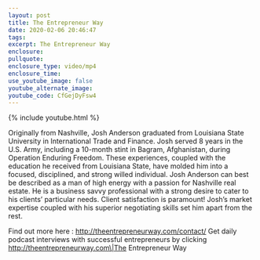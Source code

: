 ```yaml
---
layout: post
title: The Entrepreneur Way
date: 2020-02-06 20:46:47
tags:
excerpt: The Entrepreneur Way
enclosure:
pullquote:
enclosure_type: video/mp4
enclosure_time:
use_youtube_image: false
youtube_alternate_image:
youtube_code: CfGejDyFsw4
---
```


{% include youtube.html %}

Originally from Nashville, Josh Anderson graduated from Louisiana State University in International Trade and Finance. Josh served 8 years in the U.S. Army, including a 10-month stint in Bagram, Afghanistan, during Operation Enduring Freedom. These experiences, coupled with the education he received from Louisiana State, have molded him into a focused, disciplined, and strong willed individual. Josh Anderson can best be described as a man of high energy with a passion for Nashville real estate. He is a business savvy professional with a strong desire to cater to his clients’ particular needs. Client satisfaction is paramount\! Josh’s market expertise coupled with his superior negotiating skills set him apart from the rest.

Find out more here : http://theentrepreneurway.com/contact/ Get daily podcast interviews with successful entrepreneurs by clicking http://theentrepreneurway.com\|The Entrepreneur Way